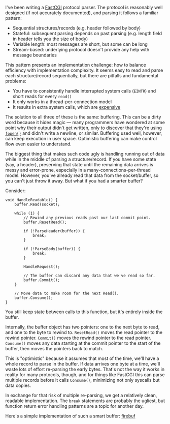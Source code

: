 <!--# set var="title" value="Optimistic parsing" -->
<!--# set var="date" value="2019-05-05" -->

<!--# include file="include/top.html" -->

I've been writing a [FastCGI](https://www.mit.edu/~yandros/doc/specs/fcgi-spec.html) protocol parser. The protocol is reasonably well designed (if not accurately documented), and parsing it follows a familiar pattern:

* Sequential structures/records (e.g. header followed by body)
* Stateful: subsequent parsing depends on past parsing (e.g. length field in header tells you the size of body)
* Variable length: most messages are short, but some can be long
* Stream-based: underlying protocol doesn't provide any help with message boundaries

This pattern presents an implementation challenge: how to balance efficiency with implementation complexity. It seems easy to read and parse each structure/record sequentially, but there are pitfalls and fundamental problems:

* You have to consistently handle interrupted system calls (`EINTR`) and short reads for every `read()`
* It only works in a thread-per-connection model
* It results in extra system calls, which are [expensive](2019-05-05-syscall-efficiency.html)

The solution to all three of these is the same: buffering. This can be a dirty word because it hides magic — many programmers have wondered at some point why their output didn't get written, only to discover that they're using [`fopen()`](https://en.cppreference.com/w/cpp/io/c/fopen) and didn't write a newline, or similar. Buffering used well, however, can keep execution in user space. Optimistic buffering can make control flow even easier to understand.

The biggest thing that makes such code ugly is handling running out of data while in the middle of parsing a structure/record. If you have some state (say, a header), preserving that state until the remaining data arrives is messy and error-prone, especially in a many-connections-per-thread model. However, you've already read that data from the socket/buffer, so you can't just throw it away. But what if you had a smarter buffer?

Consider:

    void HandleReadable() {
		buffer.Read(socket);

		while (1) {
			// Rewind any previous reads past our last commit point.
			buffer.ResetRead();

			if (!ParseHeader(buffer)) {
				break;
			}

			if (!ParseBody(buffer)) {
				break;
			}

			HandleRequest();

			// The buffer can discard any data that we've read so far.
			buffer.Commit();
		}

		// Move data to make room for the next Read().
		buffer.Consume();
	}

You still keep state between calls to this function, but it's entirely inside the buffer.

Internally, the buffer object has two pointers: one to the next byte to read, and one to the byte to rewind to. `ResetRead()` moves the read pointer to the rewind pointer. `Commit()` moves the rewind pointer to the read pointer. `Consume()` moves any data starting at the commit pointer to the start of the buffer, then moves the pointers back to match.

This is "optimistic" because it assumes that most of the time, we'll have a whole record to parse in the buffer. If data arrives one byte at a time, we'll waste lots of effort re-parsing the early bytes. That's not the way it works in reality for many protocols, though, and for things like FastCGI this can parse multiple records before it calls `Consume()`, minimizing not only syscalls but data copies.

In exchange for that risk of multiple re-parsing, we get a relatively clean, readable implementation. The `break` statements are probably the ugliest, but function return error handling patterns are a topic for another day.

Here's a simple implementation of such a smart buffer: [firebuf](https://github.com/firestuff/firebuf)

<!--# include file="include/bottom.html" -->
